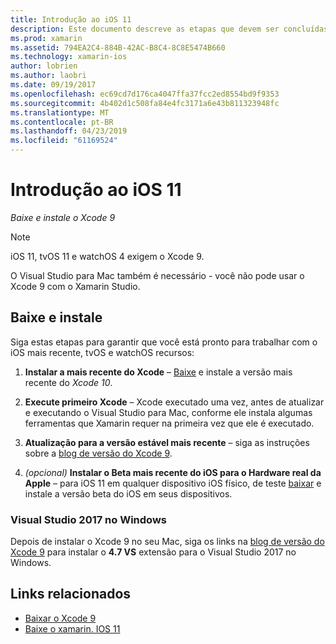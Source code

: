 ```yaml
---
title: Introdução ao iOS 11
description: Este documento descreve as etapas que devem ser concluídas para começar a desenvolver aplicativos iOS 11. Ele aborda como baixar o Xcode e atualizar o Visual Studio de 2019.
ms.prod: xamarin
ms.assetid: 794EA2C4-884B-42AC-B8C4-8C8E5474B660
ms.technology: xamarin-ios
author: lobrien
ms.author: laobri
ms.date: 09/19/2017
ms.openlocfilehash: ec69cd7d176ca4047ffa37fcc2ed8554bd9f9353
ms.sourcegitcommit: 4b402d1c508fa84e4fc3171a6e43b811323948fc
ms.translationtype: MT
ms.contentlocale: pt-BR
ms.lasthandoff: 04/23/2019
ms.locfileid: "61169524"
---
```

# <a name="getting-started-with-ios-11"></a>Introdução ao iOS 11

_Baixe e instale o Xcode 9_

> [!NOTE]
> iOS 11, tvOS 11 e watchOS 4 exigem o Xcode 9.
>
> O Visual Studio para Mac também é necessário - você não pode usar o Xcode 9 com o Xamarin Studio.

## <a name="download-and-install"></a>Baixe e instale

Siga estas etapas para garantir que você está pronto para trabalhar com o iOS mais recente, tvOS e watchOS recursos:

1. **Instalar a mais recente do Xcode** – [Baixe](https://developer.apple.com/download/) e instale a versão mais recente do _Xcode 10_.

2. **Execute primeiro Xcode** – Xcode executado uma vez, antes de atualizar e executando o Visual Studio para Mac, conforme ele instala algumas ferramentas que Xamarin requer na primeira vez que ele é executado.

3. **Atualização para a versão estável mais recente** – siga as instruções sobre a [blog de versão do Xcode 9](https://releases.xamarin.com/stable-release-15-3-5-with-xcode-9-support/).

4. _(opcional)_  **Instalar o Beta mais recente do iOS para o Hardware real da Apple** – para iOS 11 em qualquer dispositivo iOS físico, de teste [baixar](https://developer.apple.com/download/) e instale a versão beta do iOS em seus dispositivos.


### <a name="visual-studio-2017-on-windows"></a>Visual Studio 2017 no Windows

Depois de instalar o Xcode 9 no seu Mac, siga os links na [blog de versão do Xcode 9](https://releases.xamarin.com/stable-release-15-3-5-with-xcode-9-support/) para instalar o **4.7 VS** extensão para o Visual Studio 2017 no Windows.


## <a name="related-links"></a>Links relacionados

- [Baixar o Xcode 9](https://developer.apple.com/download/)
- [Baixe o xamarin. IOS 11](https://releases.xamarin.com/stable-release-15-3-5-with-xcode-9-support/)
